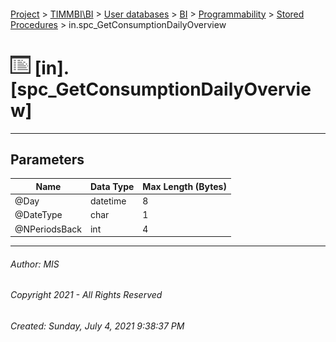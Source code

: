 #### 

[Project](../../../../../index.md) > [TIMMBI\\BI](../../../../index.md) > [User databases](../../../index.md) > [BI](../../index.md) > [Programmability](../index.md) > [Stored Procedures](Stored_Procedures.md) > in.spc_GetConsumptionDailyOverview

# ![Stored Procedures](../../../../../Images/StoredProcedure32.png) [in].[spc_GetConsumptionDailyOverview]

---

## <a name="#parameters"></a>Parameters

| Name | Data Type | Max Length (Bytes) |
|---|---|---|
| @Day | datetime | 8 |
| @DateType | char | 1 |
| @NPeriodsBack | int | 4 |


---

###### Author:  MIS

###### Copyright 2021 - All Rights Reserved

###### Created: Sunday, July 4, 2021 9:38:37 PM


